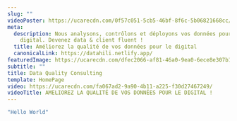 ```yaml
---
slug: ""
videoPoster: https://ucarecdn.com/0f57c051-5cb5-46bf-8f6c-5b06821668cc/
meta:
  description: Nous analysons, contrôlons et déployons vos données pour le
    digital. Devenez data & client fluent !
  title: Améliorez la qualité de vos données pour le digital
  canonicalLink: https://datahili.netlify.app/
featuredImage: https://ucarecdn.com/dfec2066-af81-46a0-9ea0-6ece8e307b19/-/preview/-/grayscale/
subtitle: ""
title: Data Quality Consulting
template: HomePage
video: https://ucarecdn.com/fa067ad2-9a90-4b11-a225-f30d27467249/
videoTitle: AMELIOREZ LA QUALITÉ DE VOS DONNÉES POUR LE DIGITAL !
---
```

```javascript
"Hello World"
```